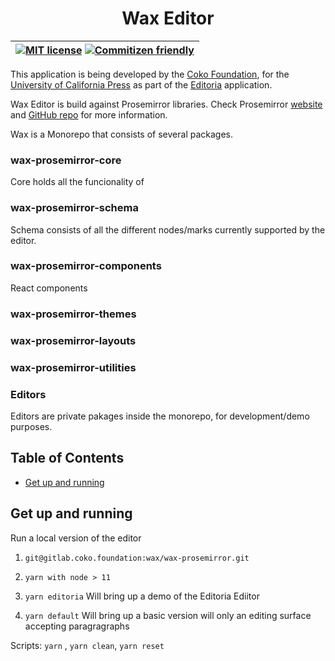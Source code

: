 <div width="100%" align="center">
  <h1>Wax Editor</h1>
</div>

| [![MIT license](https://img.shields.io/badge/license-MIT-e51879.svg)](https://gitlab.coko.foundation/wax/wax-prosemirror/raw/master/LICENSE) [![Commitizen friendly](https://img.shields.io/badge/commitizen-friendly-brightgreen.svg)](http://commitizen.github.io/cz-cli/) |
| :--------------------------------------------------------------------------------------------------------------------------------------------------------------------------------------------------------------------------------------------------------------------------------------------------------------------------------------------------------------------------------------------------------------------------: |

This application is being developed by the [Coko Foundation](https://coko.foundation/), for the [University of California Press](http://www.ucpress.edu/) as part of the [Editoria](https://gitlab.coko.foundation/editoria/editoria/) application.

Wax Editor is build against Prosemirror libraries. Check Prosemirror [website](https://prosemirror.net/) and [GitHub repo](https://github.com/ProseMirror) for more information. 

Wax is a Monorepo that consists of several packages.

<h3> wax-prosemirror-core </h3>

Core holds all the funcionality of 

<h3> wax-prosemirror-schema </h3>

Schema consists of all the different nodes/marks currently supported by the editor.

<h3> wax-prosemirror-components </h3>

React components

<h3> wax-prosemirror-themes </h3>

<h3> wax-prosemirror-layouts </h3>

<h3> wax-prosemirror-utilities </h3>
 
 <h3> Editors </h3>
 
 Editors are private pakages inside the monorepo, for development/demo purposes.

## Table of Contents
- [Get up and running](#get-up-and-running)

## Get up and running

Run a local version of the editor
  
1)  `git@gitlab.coko.foundation:wax/wax-prosemirror.git`
  
2) `yarn with node > 11`
  
3) `yarn editoria` Will bring up a demo of the Editoria Ediitor

4) `yarn default` Will bring up a basic version will only an editing surface accepting paragragraphs

Scripts: `yarn` , `yarn clean`, `yarn reset`
